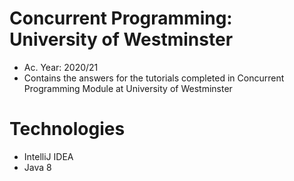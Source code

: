# Concurrent Programming: University of Westminster
* Ac. Year: 2020/21
* Contains the answers for the tutorials completed in Concurrent Programming Module at University of Westminster
# Technologies
* IntelliJ IDEA
* Java 8

